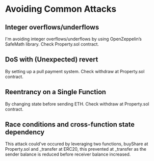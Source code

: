 # Avoiding Common Attacks

## Integer overflows/underflows
I'm avoiding integer overflows/underflows by using OpenZeppelin’s SafeMath library. Check Property.sol contract.

## DoS with (Unexpected) revert
By setting up a pull payment system. Check withdraw at Property.sol contract.

## Reentrancy on a Single Function
By changing state before sending ETH. Check withdraw at Property.sol contract.

## Race conditions and cross-function state dependency
This attack could've occured by leveraging two functions, buyShare at Property.sol and _transfer at ERC20, this prevented at _transfer as the sender balance is reduced before receiver balance increased.

